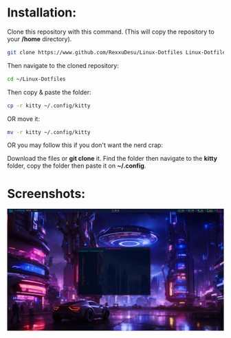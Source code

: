# Installation:
Clone this repository with this command. (This will copy the repository to your **/home** directory).
```bash
git clone https://www.github.com/RexxuDesu/Linux-Dotfiles Linux-Dotfiles
```

Then navigate to the cloned repository:
```bash
cd ~/Linux-Dotfiles
```
Then copy & paste the folder:
```bash
cp -r kitty ~/.config/kitty
```
OR move it:
```bash
mv -r kitty ~/.config/kitty
```

OR you may follow this if you don't want the nerd crap:

Download the files or **git clone** it. Find the folder then navigate to the **kitty** folder, copy the folder then paste it on **~/.config**.

# Screenshots:
![image](../screenshots/kitty.png)
